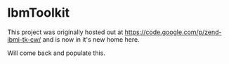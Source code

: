 IbmToolkit
==========

This project was originally hosted out at https://code.google.com/p/zend-ibmi-tk-cw/ and is now in it's new home here.

Will come back and populate this.
